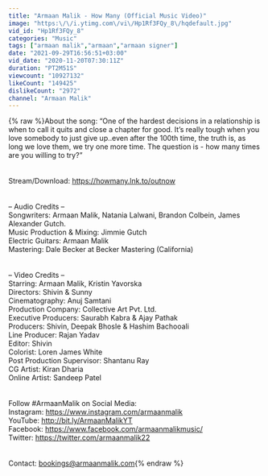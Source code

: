 ```yaml
---
title: "Armaan Malik - How Many (Official Music Video)"
image: "https:\/\/i.ytimg.com\/vi\/Hp1Rf3FQy_8\/hqdefault.jpg"
vid_id: "Hp1Rf3FQy_8"
categories: "Music"
tags: ["armaan malik","armaan","armaan signer"]
date: "2021-09-29T16:56:51+03:00"
vid_date: "2020-11-20T07:30:11Z"
duration: "PT2M51S"
viewcount: "10927132"
likeCount: "149425"
dislikeCount: "2972"
channel: "Armaan Malik"
---
```

{% raw %}About the song: “One of the hardest decisions in a relationship is when to call it quits and close a chapter for good. It’s really tough when you love somebody to just give up..even after the 100th time, the truth is, as long we love them, we try one more time. The question is - how many times are you willing to try?”<br /><br /><br />Stream/Download: <a rel="nofollow" target="blank" href="https://howmany.lnk.to/outnow">https://howmany.lnk.to/outnow</a><br /><br /><br />– Audio Credits –<br />Songwriters: Armaan Malik, Natania Lalwani, Brandon Colbein, James Alexander Gutch. <br />Music Production &amp; Mixing: Jimmie Gutch<br />Electric Guitars: Armaan Malik<br />Mastering: Dale Becker at Becker Mastering (California)<br /><br /><br />– Video Credits –<br />Starring: Armaan Malik, Kristin Yavorska<br />Directors: Shivin &amp; Sunny <br />Cinematography: Anuj Samtani<br />Production Company: Collective Art Pvt. Ltd. <br />Executive Producers: Saurabh Kabra &amp; Ajay Pathak<br />Producers: Shivin, Deepak Bhosle &amp; Hashim Bachooali<br />Line Producer: Rajan Yadav<br />Editor: Shivin <br />Colorist: Loren James White<br />Post Production Supervisor: Shantanu Ray<br />CG Artist: Kiran Dharia <br />Online Artist: Sandeep Patel<br /><br /><br />Follow #ArmaanMalik on Social Media:<br />Instagram: <a rel="nofollow" target="blank" href="https://www.instagram.com/armaanmalik">https://www.instagram.com/armaanmalik</a><br />YouTube: <a rel="nofollow" target="blank" href="http://bit.ly/ArmaanMalikYT">http://bit.ly/ArmaanMalikYT</a><br />Facebook: <a rel="nofollow" target="blank" href="https://www.facebook.com/armaanmalikmusic/">https://www.facebook.com/armaanmalikmusic/</a><br />Twitter: <a rel="nofollow" target="blank" href="https://twitter.com/armaanmalik22">https://twitter.com/armaanmalik22</a><br /><br /><br />Contact: bookings@armaanmalik.com{% endraw %}
